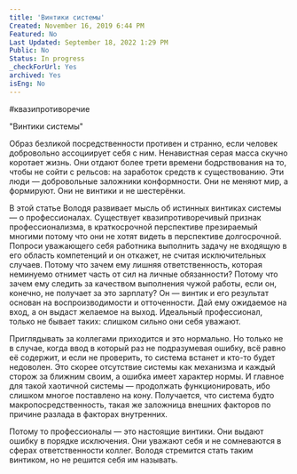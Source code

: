 ```yaml
---
title: 'Винтики системы'
Created: November 16, 2019 6:44 PM
Featured: No
Last Updated: September 18, 2022 1:29 PM
Public: No
Status: In progress
_checkForUrl: Yes
archived: Yes
isEng: No
---
```


#квазипротиворечие

"Винтики системы"

Образ безликой посредственности противен и странно, если человек добровольно ассоциирует себя с ним. Ненавистная серая масса скучно коротает жизнь. Они отдают более трети времени бодрствования на то, чтобы не сойти с рельсов: на заработок средств к существованию. Эти люди — добровольные заложники конформности. Они не меняют мир, а формируют. Они не винтики и не шестерёнки.

В этой статье Володя развивает мысль об истинных винтиках системы — о профессионалах. Существует квазипротиворечивый признак профессионализма, в краткосрочной перспективе презираемый многими потому что они не хотят видеть в перспективе долгосрочной. Попроси уважающего себя работника выполнить задачу не входящую в его область компетенций и он откажет, не считая исключительных случаев. Потому что зачем ему лишняя ответственность, которая неминуемо отнимет часть от сил на личные обязанности? Потому что зачем ему следить за качеством выполнения чужой работы, если он, конечно, не получает за это зарплату?
Он — винтик и его результат основан на воспроизводимости и отточенности. Дай ему ожидаемое на вход, а он выдаст желаемое на выход. Идеальный профессионал, только не бывает таких: слишком сильно они себя уважают.

Приглядывать за коллегами приходится и это нормально. Но только не в случае, когда ввод в который раз не подразумевая ошибку, всё равно её содержит, и если не проверить, то система встанет и кто-то будет недоволен. Это скорее отсутствие системы как механизма и каждый сторож за ближним своим, а ошибка имеет характер нормы. И главное для такой хаотичной системы — продолжать функционировать, ибо слишком многое поставлено на кону. Получается, что система будто макропосредственность, такая же заложница внешних факторов по причине разлада в факторах внутренних.

Потому то профессионалы — это настоящие винтики. Они выдают ошибку в порядке исключения. Они уважают себя и не сомневаются в сферах ответственности коллег. Володя стремится стать таким винтиком, но не решится себя им называть.